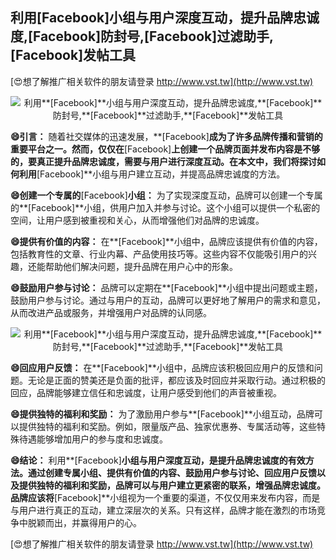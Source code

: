 ## **利用**[Facebook]**小组与用户深度互动，提升品牌忠诚度,**[Facebook]**防封号,**[Facebook]**过滤助手,**[Facebook]**发帖工具**

[😍想了解推广相关软件的朋友请登录 http://www.vst.tw](http://www.vst.tw)

 <center><img src="https://vst.tw/MP4/tuiguang/png/8.png" alt="利用**[Facebook]**小组与用户深度互动，提升品牌忠诚度,**[Facebook]**防封号,**[Facebook]**过滤助手,**[Facebook]**发帖工具"></center>

**😄引言：**
随着社交媒体的迅速发展，**[Facebook]**成为了许多品牌传播和营销的重要平台之一。然而，仅仅在**[Facebook]**上创建一个品牌页面并发布内容是不够的，要真正提升品牌忠诚度，需要与用户进行深度互动。在本文中，我们将探讨如何利用**[Facebook]**小组与用户建立互动，并提高品牌忠诚度的方法。

**😄创建一个专属的**[Facebook]**小组：**
为了实现深度互动，品牌可以创建一个专属的**[Facebook]**小组，供用户加入并参与讨论。这个小组可以提供一个私密的空间，让用户感到被重视和关心，从而增强他们对品牌的忠诚度。

**😄提供有价值的内容：**
在**[Facebook]**小组中，品牌应该提供有价值的内容，包括教育性的文章、行业内幕、产品使用技巧等。这些内容不仅能吸引用户的兴趣，还能帮助他们解决问题，提升品牌在用户心中的形象。

**😄鼓励用户参与讨论：**
品牌可以定期在**[Facebook]**小组中提出问题或主题，鼓励用户参与讨论。通过与用户的互动，品牌可以更好地了解用户的需求和意见，从而改进产品或服务，并增强用户对品牌的认同感。

 <center><img src="https://vst.tw/MP4/tuiguang/png/2.png" alt="利用**[Facebook]**小组与用户深度互动，提升品牌忠诚度,**[Facebook]**防封号,**[Facebook]**过滤助手,**[Facebook]**发帖工具"></center>

**😄回应用户反馈：**
在**[Facebook]**小组中，品牌应该积极回应用户的反馈和问题。无论是正面的赞美还是负面的批评，都应该及时回应并采取行动。通过积极的回应，品牌能够建立信任和忠诚度，让用户感受到他们的声音被重视。

**😄提供独特的福利和奖励：**
为了激励用户参与**[Facebook]**小组互动，品牌可以提供独特的福利和奖励。例如，限量版产品、独家优惠券、专属活动等，这些特殊待遇能够增加用户的参与度和忠诚度。

**😄结论：**
利用**[Facebook]**小组与用户深度互动，是提升品牌忠诚度的有效方法。通过创建专属小组、提供有价值的内容、鼓励用户参与讨论、回应用户反馈以及提供独特的福利和奖励，品牌可以与用户建立更紧密的联系，增强品牌忠诚度。品牌应该将**[Facebook]**小组视为一个重要的渠道，不仅仅用来发布内容，而是与用户进行真正的互动，建立深层次的关系。只有这样，品牌才能在激烈的市场竞争中脱颖而出，并赢得用户的心。

[😍想了解推广相关软件的朋友请登录 http://www.vst.tw](http://www.vst.tw)



